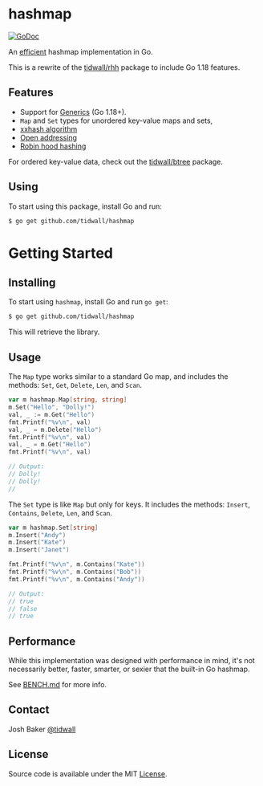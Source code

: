 # hashmap

[![GoDoc](https://img.shields.io/badge/api-reference-blue.svg?style=flat-square)](https://godoc.org/github.com/tidwall/hashmap)

An [efficient](BENCH.md) hashmap implementation in Go.

This is a rewrite of the [tidwall/rhh](https://github.com/tidwall/rhh) package to include Go 1.18 features.

## Features

- Support for [Generics](#generics) (Go 1.18+).
- `Map` and `Set` types for unordered key-value maps and sets,
- [xxhash algorithm](http://www.xxhash.com)
- [Open addressing](https://en.wikipedia.org/wiki/Hash_table#Open_addressing)
- [Robin hood hashing](https://en.wikipedia.org/wiki/Hash_table#Robin_Hood_hashing)

For ordered key-value data, check out the [tidwall/btree](https://github.com/tidwall/btree) package.

## Using

To start using this package, install Go and run:

```sh
$ go get github.com/tidwall/hashmap
```

# Getting Started

## Installing

To start using `hashmap`, install Go and run `go get`:

```sh
$ go get github.com/tidwall/hashmap
```

This will retrieve the library.

## Usage

The `Map` type works similar to a standard Go map, and includes the methods:
`Set`, `Get`, `Delete`, `Len`, and `Scan`.

```go
var m hashmap.Map[string, string]
m.Set("Hello", "Dolly!")
val, _ := m.Get("Hello")
fmt.Printf("%v\n", val)
val, _ = m.Delete("Hello")
fmt.Printf("%v\n", val)
val, _ = m.Get("Hello")
fmt.Printf("%v\n", val)

// Output:
// Dolly!
// Dolly!
//
```

The `Set` type is like `Map` but only for keys.
It includes the methods: `Insert`, `Contains`, `Delete`, `Len`, and `Scan`.

```go
var m hashmap.Set[string]
m.Insert("Andy")
m.Insert("Kate")
m.Insert("Janet")

fmt.Printf("%v\n", m.Contains("Kate"))
fmt.Printf("%v\n", m.Contains("Bob"))
fmt.Printf("%v\n", m.Contains("Andy"))

// Output:
// true
// false
// true
```

## Performance

While this implementation was designed with performance in mind, it's not 
necessarily better, faster, smarter, or sexier that the built-in Go hashmap. 

See [BENCH.md](BENCH.md) for more info.

## Contact

Josh Baker [@tidwall](http://twitter.com/tidwall)

## License

Source code is available under the MIT [License](/LICENSE).
